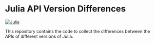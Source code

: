 # Julia API Version Differences

[![Julia](https://github.com/tqml/julia-api-collector/actions/workflows/julia.yaml/badge.svg)](https://github.com/tqml/julia-api-collector/actions/workflows/julia.yaml)

This repository contains the code to collect the differences between the APIs of different versions of Julia.
